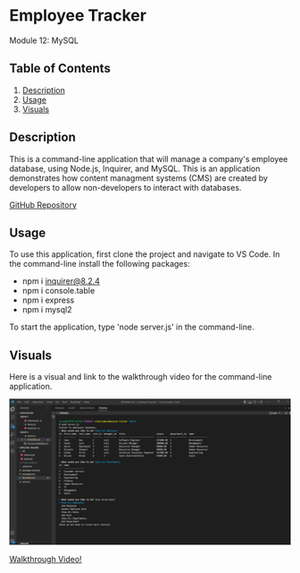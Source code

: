 # Employee Tracker

Module 12: MySQL

## Table of Contents
1. [Description](#description)
2. [Usage](#usage)
3. [Visuals](#visuals)

## Description
This is a command-line application that will manage a company's employee database, using Node.js, Inquirer, and MySQL. This is an application demonstrates how content managment systems (CMS) are created by developers to allow non-developers to interact with databases.

[GitHub Repository](https://github.com/alyssa20lopez/employee-tracker)

## Usage
To use this application, first clone the project and navigate to VS Code. In the command-line install the following packages:
- npm i inquirer@8.2.4
- npm i console.table
- npm i express
- npm i mysql2

To start the application, type 'node server.js' in the command-line.
## Visuals
Here is a visual and link to the walkthrough video for the command-line application.

![Alt text](./assets/employee-tracker.png)

<!-- Link to Walkthrough Video -->
[Walkthrough Video!](https://drive.google.com/file/d/1zwZPsPfbgun1f5yWXtOh9yfL065dR5R9/view)
